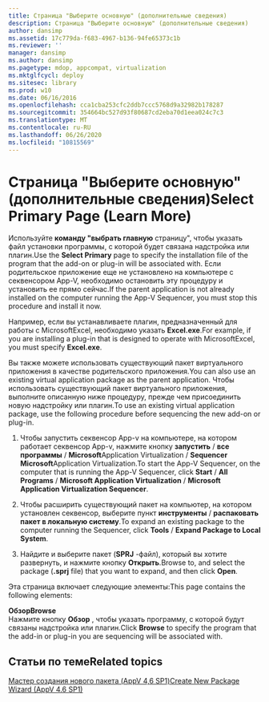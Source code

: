 ```yaml
---
title: Страница "Выберите основную" (дополнительные сведения)
description: Страница "Выберите основную" (дополнительные сведения)
author: dansimp
ms.assetid: 17c779da-f683-4967-b136-94fe65373c1b
ms.reviewer: ''
manager: dansimp
ms.author: dansimp
ms.pagetype: mdop, appcompat, virtualization
ms.mktglfcycl: deploy
ms.sitesec: library
ms.prod: w10
ms.date: 06/16/2016
ms.openlocfilehash: cca1cba253cfc2ddb7ccc5768d9a32982b178287
ms.sourcegitcommit: 354664bc527d93f80687cd2eba70d1eea024c7c3
ms.translationtype: MT
ms.contentlocale: ru-RU
ms.lasthandoff: 06/26/2020
ms.locfileid: "10815569"
---
```

# <span data-ttu-id="6bdc2-103">Страница "Выберите основную" (дополнительные сведения)</span><span class="sxs-lookup"><span data-stu-id="6bdc2-103">Select Primary Page (Learn More)</span></span>


<span data-ttu-id="6bdc2-104">Используйте **команду "выбрать главную** страницу", чтобы указать файл установки программы, с которой будет связана надстройка или плагин.</span><span class="sxs-lookup"><span data-stu-id="6bdc2-104">Use the **Select Primary** page to specify the installation file of the program that the add-on or plug-in will be associated with.</span></span> <span data-ttu-id="6bdc2-105">Если родительское приложение еще не установлено на компьютере с секвенсором App-V, необходимо остановить эту процедуру и установить ее прямо сейчас.</span><span class="sxs-lookup"><span data-stu-id="6bdc2-105">If the parent application is not already installed on the computer running the App-V Sequencer, you must stop this procedure and install it now.</span></span>

<span data-ttu-id="6bdc2-106">Например, если вы устанавливаете плагин, предназначенный для работы с MicrosoftExcel, необходимо указать **Excel.exe**.</span><span class="sxs-lookup"><span data-stu-id="6bdc2-106">For example, if you are installing a plug-in that is designed to operate with MicrosoftExcel, you must specify **Excel.exe**.</span></span>

<span data-ttu-id="6bdc2-107">Вы также можете использовать существующий пакет виртуального приложения в качестве родительского приложения.</span><span class="sxs-lookup"><span data-stu-id="6bdc2-107">You can also use an existing virtual application package as the parent application.</span></span> <span data-ttu-id="6bdc2-108">Чтобы использовать существующий пакет виртуального приложения, выполните описанную ниже процедуру, прежде чем присоединить новую надстройку или плагин.</span><span class="sxs-lookup"><span data-stu-id="6bdc2-108">To use an existing virtual application package, use the following procedure before sequencing the new add-on or plug-in.</span></span>

1.  <span data-ttu-id="6bdc2-109">Чтобы запустить секвенсор App-v на компьютере, на котором работает секвенсор App-v, нажмите кнопку **запустить**  /  **все программы**  /  **Microsoft**Application Virtualization  /  **Sequencer Microsoft**Application Virtualization.</span><span class="sxs-lookup"><span data-stu-id="6bdc2-109">To start the App-V Sequencer, on the computer that is running the App-V Sequencer, click **Start** / **All Programs** / **Microsoft Application Virtualization** / **Microsoft Application Virtualization Sequencer**.</span></span>

2.  <span data-ttu-id="6bdc2-110">Чтобы расширить существующий пакет на компьютер, на котором установлен секвенсор, выберите пункт **инструменты**  /  **распаковать пакет в локальную систему**.</span><span class="sxs-lookup"><span data-stu-id="6bdc2-110">To expand an existing package to the computer running the Sequencer, click **Tools** / **Expand Package to Local System**.</span></span>

3.  <span data-ttu-id="6bdc2-111">Найдите и выберите пакет (**SPRJ** -файл), который вы хотите развернуть, и нажмите кнопку **Открыть**.</span><span class="sxs-lookup"><span data-stu-id="6bdc2-111">Browse to, and select the package (**.sprj** file) that you want to expand, and then click **Open**.</span></span>

<span data-ttu-id="6bdc2-112">Эта страница включает следующие элементы:</span><span class="sxs-lookup"><span data-stu-id="6bdc2-112">This page contains the following elements:</span></span>

<a href="" id="browse"></a>**<span data-ttu-id="6bdc2-113">Обзор</span><span class="sxs-lookup"><span data-stu-id="6bdc2-113">Browse</span></span>**  
<span data-ttu-id="6bdc2-114">Нажмите кнопку **Обзор** , чтобы указать программу, с которой будут связаны надстройка или плагин.</span><span class="sxs-lookup"><span data-stu-id="6bdc2-114">Click **Browse** to specify the program that the add-in or plug-in you are sequencing will be associated with.</span></span>

## <span data-ttu-id="6bdc2-115">Статьи по теме</span><span class="sxs-lookup"><span data-stu-id="6bdc2-115">Related topics</span></span>


[<span data-ttu-id="6bdc2-116">Мастер создания нового пакета (AppV 4,6 SP1)</span><span class="sxs-lookup"><span data-stu-id="6bdc2-116">Create New Package Wizard (AppV 4.6 SP1)</span></span>](create-new-package-wizard---appv-46-sp1-.md)

 

 






